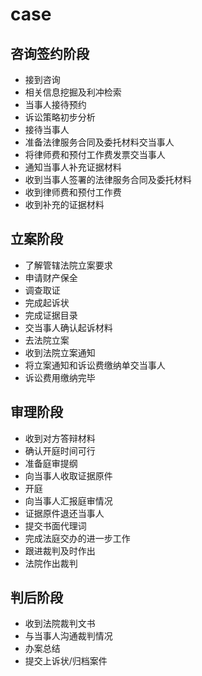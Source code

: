 # case
## 咨询签约阶段
- 接到咨询
- 相关信息挖掘及利冲检索
- 当事人接待预约
- 诉讼策略初步分析
- 接待当事人
- 准备法律服务合同及委托材料交当事人
- 将律师费和预付工作费发票交当事人
- 通知当事人补充证据材料
- 收到当事人签署的法律服务合同及委托材料
- 收到律师费和预付工作费
- 收到补充的证据材料
## 立案阶段
- 了解管辖法院立案要求
- 申请财产保全
- 调查取证
- 完成起诉状
- 完成证据目录
- 交当事人确认起诉材料
- 去法院立案
- 收到法院立案通知
- 将立案通知和诉讼费缴纳单交当事人
- 诉讼费用缴纳完毕
## 审理阶段
- 收到对方答辩材料
- 确认开庭时间可行
- 准备庭审提纲
- 向当事人收取证据原件
- 开庭
- 向当事人汇报庭审情况
- 证据原件退还当事人
- 提交书面代理词
- 完成法庭交办的进一步工作
- 跟进裁判及时作出
- 法院作出裁判
## 判后阶段
- 收到法院裁判文书
- 与当事人沟通裁判情况
- 办案总结
- 提交上诉状/归档案件
